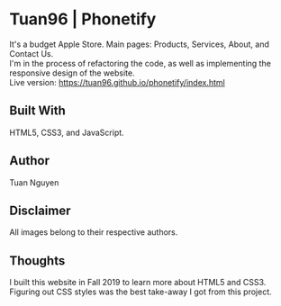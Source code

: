 # Tuan96 | Phonetify 
It's a budget Apple Store. 
Main pages: Products, Services, About, and Contact Us. 
<br>
I'm in the process of refactoring the code, as well as implementing the responsive design of the website. <br>
Live version: https://tuan96.github.io/phonetify/index.html

## Built With

HTML5, CSS3, and JavaScript. 

## Author

Tuan Nguyen

## Disclaimer

All images belong to their respective authors. 

## Thoughts

I built this website in Fall 2019 to learn more about HTML5 and CSS3. <br/> Figuring out CSS styles was the best take-away I got from this project.
 
